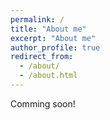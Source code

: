 ```yaml
---
permalink: /
title: "About me"
excerpt: "About me"
author_profile: true
redirect_from: 
  - /about/
  - /about.html
---
```


Comming soon!
